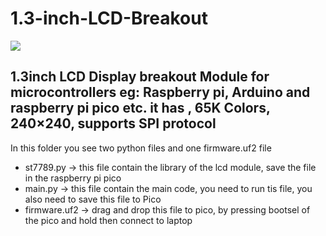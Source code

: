 # 1.3-inch-LCD-Breakout

<img src= "https://github.com/sbcshop/1.3-inch-LCD-Breakout/blob/main/images/1.3inchLCDBreakout.png" />

## 1.3inch LCD Display breakout Module for microcontrollers eg: Raspberry pi, Arduino and raspberry pi pico etc. it has , 65K Colors, 240×240, supports SPI protocol

In this folder you see two python files and one firmware.uf2 file
 * st7789.py -> this file contain the library of the lcd module, save the file in the raspberry pi pico
 * main.py   -> this file contain the main code, you need to run tis file, you also need to save this file to Pico
 * firmware.uf2 -> drag and drop this file to pico, by pressing bootsel of the pico and hold then connect to laptop
